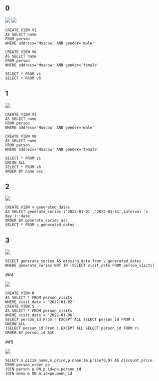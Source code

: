 ## 0

![](10-10_0.1.png)
![](10-10_0.2.png)

```
CREATE VIEW VI
AS SELECT name
FROM person
WHERE address='Moscow' AND gender='male'

CREATE VIEW V6
AS SELECT name
FROM person
WHERE address='Moscow' AND gender='female'

SELECT * FROM vi
SELECT * FROM v6

```
## 1

![](10-10_1.png)


```
CREATE VIEW VI
AS SELECT name
FROM person
WHERE address='Moscow' AND gender='male'

CREATE VIEW V6
AS SELECT name
FROM person
WHERE address='Moscow' AND gender='female'

SELECT * FROM vi
UNION ALL
SELECT * FROM v6
ORDER BY name asc

```
## 2

![](10-10_2.PNG)


```
CREATE VIEW v_generated_dates
AS SELECT generate_series ('2022-01-01','2022-01-31',interval '1 day')::date
ORDER BY generate_series asc
SELECT * FROM v_generated_dates

```
## 3

![](10-10_3.PNG)


```
SELECT generate_series AS missing_date from v_generated_dates
WHERE generate_series NOT IN (SELECT visit_date FROM person_visits) 
```
##4

![](10-10_4.PNG)


```
CREATE VIEW R
AS SELECT * FROM person_visits
WHERE visit_date = '2022-01-02'
CREATE VIEW S
AS SELECT * FROM person_visits
WHERE visit_date = '2022-01-06'
SELECT person_id From r EXCEPT ALL SELECT person_id FROM s
UNION ALL
(SELECT person_id From s EXCEPT ALL SELECT person_id FROM r)
ORDER BY person_id ASC
```
##5

![](10-10_5.PNG)


```
SELECT m.pizza_name,m.price,p.name,(m.price*0,9) AS discount_price 
FROM person_order po
JOIN person p ON p.id=po.person_id
JOIN menu m ON m.id=po.menu_id
```
